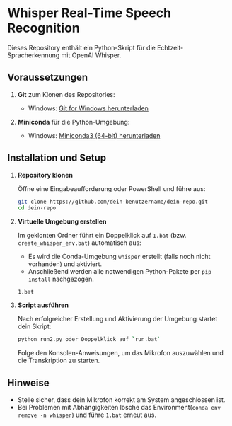 # Whisper Real-Time Speech Recognition

Dieses Repository enthält ein Python-Skript für die Echtzeit-Spracherkennung mit OpenAI Whisper.

## Voraussetzungen

1. **Git** zum Klonen des Repositories:

   * Windows: [Git for Windows herunterladen](https://git-scm.com/downloads/win)

2. **Miniconda** für die Python-Umgebung:

   * Windows: [Miniconda3 (64-bit) herunterladen](https://repo.anaconda.com/miniconda/Miniconda3-latest-Windows-x86_64.exe)

## Installation und Setup

1. **Repository klonen**

   Öffne eine Eingabeaufforderung oder PowerShell und führe aus:

   ```bash
   git clone https://github.com/dein-benutzername/dein-repo.git
   cd dein-repo
   ```

2. **Virtuelle Umgebung erstellen**

   Im geklonten Ordner führt ein Doppelklick auf `1.bat` (bzw. `create_whisper_env.bat`) automatisch aus:

   * Es wird die Conda-Umgebung `whisper` erstellt (falls noch nicht vorhanden) und aktiviert.
   * Anschließend werden alle notwendigen Python-Pakete per `pip install` nachgezogen.

   ```batch
   1.bat
   ```

3. **Script ausführen**

   Nach erfolgreicher Erstellung und Aktivierung der Umgebung startet dein Skript:

   ```bash
   python run2.py oder Doppelklick auf `run.bat`
   ```

   Folge den Konsolen-Anweisungen, um das Mikrofon auszuwählen und die Transkription zu starten.

## Hinweise

* Stelle sicher, dass dein Mikrofon korrekt am System angeschlossen ist.
* Bei Problemen mit Abhängigkeiten lösche das Environment(`conda env remove -n whisper`) und führe `1.bat` erneut aus.


